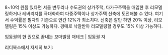 8~10억 원쯤 있다면 서울 변두리나 수도권의 상가주택, 다가구주택을 매입한 후 리모델링하거나 레버리지를 극대화하여 다중주택이나 상가주택 신축에 도전해볼 수 있다. 여기서 수익률은 필자의 기준으로 연간 12%가 최소치다. 신축은 잘만 하면 20% 이상, 리모델링은 15% 이상도 가능하다. 경매로 낙찰받아 리모델링할 경우도 15% 이상 가능하다.

임동권의 한 권으로 끝내는 꼬마빌딩 재테크 | 임동권 저

리디북스에서 자세히 보기: